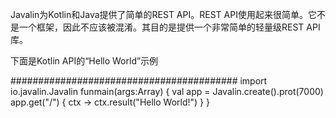 Javalin为Kotlin和Java提供了简单的REST API。REST API使用起来很简单。它不是一个框架，因此不应该被混淆。其目的是提供一个非常简单的轻量级REST API库。

下面是Kotlin API的“Hello World”示例

#########################################
import io.javalin.Javalin
funmain(args:Array<String>) {
    val app = Javalin.create().prot(7000)
    app.get("/") { ctx -> ctx.result("Hello World!") }
} 
